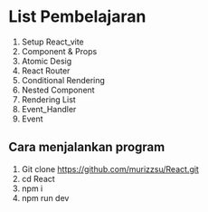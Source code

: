 # List Pembelajaran 
1. Setup React_vite
2. Component & Props
3. Atomic Desig
4. React Router
5. Conditional Rendering
6. Nested Component
7. Rendering List
8. Event_Handler
9. Event

## Cara menjalankan program
1. Git clone https://github.com/murizzsu/React.git
2. cd React
3. npm i
4. npm run dev